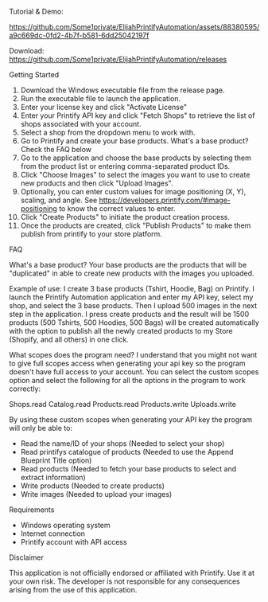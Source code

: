 Tutorial & Demo:

https://github.com/Some1private/ElijahPrintifyAutomation/assets/88380595/a9c669dc-0fd2-4b7f-b581-6dd25042197f

Download: https://github.com/Some1private/ElijahPrintifyAutomation/releases

Getting Started

1. Download the Windows executable file from the release page.
2. Run the executable file to launch the application.
3. Enter your license key and click "Activate License"
4. Enter your Printify API key and click "Fetch Shops" to retrieve the list of shops associated with your account.
6. Select a shop from the dropdown menu to work with.
7. Go to Printify and create your base products. What's a base product? Check the FAQ below
8. Go to the application and choose the base products by selecting them from the product list or entering comma-separated product IDs.
9. Click "Choose Images" to select the images you want to use to create new products and then click "Upload Images".
8. Optionally, you can enter custom values for image positioning (X, Y), scaling, and angle. See https://developers.printify.com/#image-positioning to know the correct values to enter.
9. Click "Create Products" to initiate the product creation process.
10. Once the products are created, click "Publish Products" to make them publish from printify to your store platform.

FAQ

What's a base product?
Your base products are the products that will be "duplicated" in able to create new products with the images you uploaded. 

Example of use: I create 3 base products (Tshirt, Hoodie, Bag) on Printify. I launch the Printify Automation application and enter my API key, select my shop, and select the 3 base products. Then I upload 500 images in the next step in the application. I press create products and the result will be 1500 products (500 Tshirts, 500 Hoodies, 500 Bags) will be created automatically with the option to publish all the newly created products to my Store (Shopify, and all others) in one click.

What scopes does the program need?
I understand that you might not want to give full scopes access when generating your api key so the program doesn't have full access to your account.
You can select the custom scopes option and select the following for all the options in the program to work correctly:

Shops.read
Catalog.read
Products.read
Products.write
Uploads.write

By using these custom scopes when generating your API key the program will only be able to:
 - Read the name/ID of your shops (Needed to select your shop)
 - Read printifys catalogue of products (Needed to use the Append Blueprint Title option)
 - Read products (Needed to fetch your base products to select and extract information)
 - Write products (Needed to create products)
 - Write images (Needed to upload your images)


 Requirements

- Windows operating system
- Internet connection
- Printify account with API access

 Disclaimer

This application is not officially endorsed or affiliated with Printify. Use it at your own risk. The developer is not responsible for any consequences arising from the use of this application.
